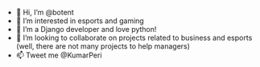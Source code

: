 - 👋 Hi, I’m @botent
- 👀 I’m interested in esports and gaming
- 🌱 I’m a Django developer and love python!
- 💞️ I’m looking to collaborate on projects related to business and esports (well, there are not many projects to help managers)
- 📫 Tweet me @KumarPeri

<!---
botent/botent is a ✨ special ✨ repository because its `README.md` (this file) appears on your GitHub profile.
You can click the Preview link to take a look at your changes.
--->
